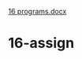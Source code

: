 [16 programs.docx](https://github.com/Ramco-Insitute-of-Technology/16-assign/files/7784019/16.programs.docx)
# 16-assign
